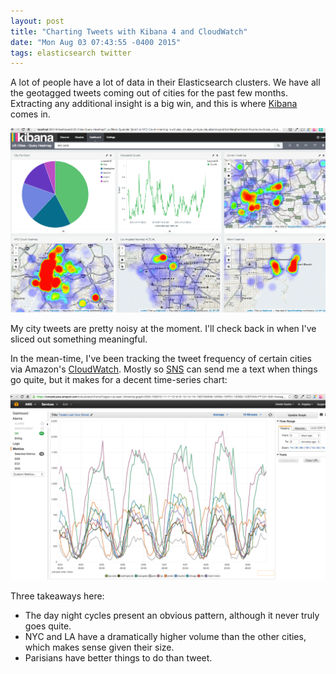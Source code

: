 ```yaml
---
layout: post
title: "Charting Tweets with Kibana 4 and CloudWatch"
date: "Mon Aug 03 07:43:55 -0400 2015"
tags: elasticsearch twitter
---
```


A lot of people have a lot of data in their Elasticsearch clusters. We have all the geotagged tweets
coming out of cities for the past few months. Extracting any additional insight is a big win,
and this is where [Kibana](https://www.elastic.co/products/kibana) comes in.

![Kibana For Tweets](/public/images/KibanaForTweets.png)

My city tweets are pretty noisy at the moment. I'll check back in when I've sliced out something meaningful.

In the mean-time, I've been tracking the tweet frequency of certain cities via Amazon's [CloudWatch](http://aws.amazon.com/cloudwatch/).
Mostly so [SNS](http://aws.amazon.com/sns/) can send me a text when things go quite, but it makes for a decent time-series chart:

![CloudWatch For Tweets](/public/images/CloudWatchForTweets.png)

Three takeaways here:

- The day night cycles present an obvious pattern, although it never truly goes quite.
- NYC and LA have a dramatically higher volume than the other cities, which makes sense given their size.
- Parisians have better things to do than tweet.
